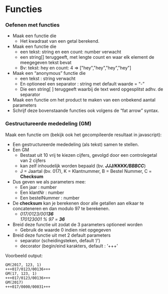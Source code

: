 # Functies

### Oefenen met functies

* Maak een functie die
  * Het kwadraat van een getal berekend.
* Maak een functie die
  * een tekst: string en een count: number verwacht &#x20;
  * een string\[] teruggeeft, met lengte count en waar elk element de meegegeven tekst bevat
  * Bv: tekst: hey en count: 4 => \["hey","hey","hey","hey"]
* Maak een “anonymous” functie die
  * een tekst : string verwacht
  * En optioneel een separator : string met default waarde = “-”&#x20;
  * Die een string\[ ] teruggeeft waarbij de text werd opgesplitst adhv. de separator
* Maak een functie om het product te maken van een onbekend aantal parameters
* Schrijf deze bovenstaande functies ook volgens de “fat arrow” syntax.

### Gestructureerde mededeling (GM)

Maak een functie om (bekijk ook het gecompileerde resultaat in javascript):&#x20;

* Een gestructureerde mededeling (als tekst) samen te stellen.
* Een GM
  * Bestaat uit 10 vrij te kiezen cijfers, gevolgd door een controlegetal van 2 cijfers
  * kan zelf inhoudelijk worden bepaald (bv. _**JJJ/KKKK/BBBCC**_)
  * J = Jaartal (bv. 017), K = Klantnummer, B = Bestel Nummer, C = **Checksum**
* Dus geven we als parameters mee:&#x20;
  * Een jaar : number
  * Een klantNr : number
  * Een bestelNummer : number
* De **checksum** kan je berekenen door alle getallen aan elkaar te concateneren en dan modulo 97 te berekenen.
  * _017/0123/001**36**_\
    _170123001 % 97 = **36**_
* Breid deze functie uit zodat de 3 parameters optioneel worden
  * Gebruik de waarde 0 indien niet opgegeven
* Breid deze functie uit met 2 default parameters
  * separator (scheidingsteken, default ‘/’)
  * decorator (begin/eind karakters, default : ‘+++’

Voorbeeld output:

```
GM(2017, 123, 1)
+++017/0123/00136+++
GM(17, 123, 1)
+++017/0123/00136+++
GM(2017)
+++017/0000/00031+++
```
